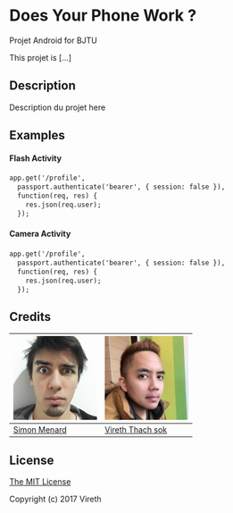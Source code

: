 # Does Your Phone Work ?
Projet Android for BJTU

This projet is [...]

## Description

Description du projet here

## Examples

#### Flash Activity

    app.get('/profile', 
      passport.authenticate('bearer', { session: false }),
      function(req, res) {
        res.json(req.user);
      });
	  
#### Camera Activity

	app.get('/profile', 
      passport.authenticate('bearer', { session: false }),
      function(req, res) {
        res.json(req.user);
      });
	  
## Credits

[![Keysim](https://raw.githubusercontent.com/keysim/gearobot/master/doc/img/keysim.png)](http://keysim.fr) | [![Vireth](https://raw.githubusercontent.com/keysim/gearobot/master/doc/img/vireth.png)](http://vireth.com)
---|---
[Simon Menard](keysim.fr) | [Vireth Thach sok](vireth.com)

## License

[The MIT License](http://opensource.org/licenses/MIT)

Copyright (c) 2017 Vireth